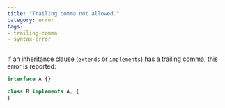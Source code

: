 ```yaml
---
title: "Trailing comma not allowed."
category: error
tags:
- trailing-comma
- syntax-error
---
```


If an inheritance clause (`extends` or `implements`) has a trailing comma, this
error is reported:

```ts
interface A {}

class B implements A, {
}
```

